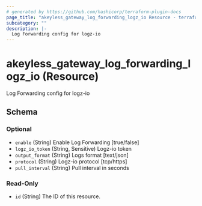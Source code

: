 ```yaml
---
# generated by https://github.com/hashicorp/terraform-plugin-docs
page_title: "akeyless_gateway_log_forwarding_logz_io Resource - terraform-provider-akeyless"
subcategory: ""
description: |-
  Log Forwarding config for logz-io
---
```


# akeyless_gateway_log_forwarding_logz_io (Resource)

Log Forwarding config for logz-io



<!-- schema generated by tfplugindocs -->
## Schema

### Optional

- `enable` (String) Enable Log Forwarding [true/false]
- `logz_io_token` (String, Sensitive) Logz-io token
- `output_format` (String) Logs format [text/json]
- `protocol` (String) Logz-io protocol [tcp/https]
- `pull_interval` (String) Pull interval in seconds

### Read-Only

- `id` (String) The ID of this resource.


